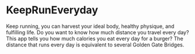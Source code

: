 # KeepRunEveryday

Keep running, you can harvest your ideal body, healthy physique, and fulfilling life.
Do you want to know how much distance you travel every day?
This app tells you how much calories you eat every day for a burger? The distance that runs every day is equivalent to several Golden Gate Bridges.
